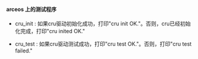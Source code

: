 #### arceos 上的测试程序

- cru_init : 如果cru驱动初始化成功，打印"cru init OK."。否则，cru已经初始化完成，打印"cru inited OK."

- cru_test : 如果cru驱动测试成功，打印"cru test OK."。否则，打印"cru test failed."
